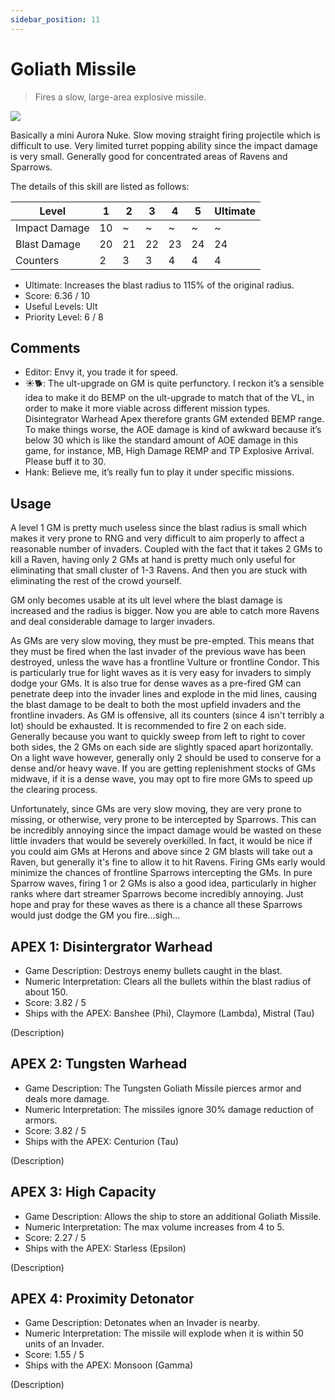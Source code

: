 ```yaml
---
sidebar_position: 11
---
```


# Goliath Missile

> Fires a slow, large-area explosive missile.

<img src="/terms/gm.png" style={{zoom:0.85}}/>

Basically a mini Aurora Nuke. Slow moving straight firing projectile which is difficult to use. Very limited turret popping ability since the impact damage is very small. Generally good for concentrated areas of Ravens and Sparrows.

The details of this skill are listed as follows:

| Level         | 1    | 2    | 3    | 4    | 5    | Ultimate |
| ------------- | ---- | ---- | ---- | ---- | ---- | -------- |
| Impact Damage | 10   | ~    | ~    | ~    | ~    | ~        |
| Blast Damage  | 20   | 21   | 22   | 23   | 24   | 24       |
| Counters      | 2    | 3    | 3    | 4    | 4    | 4        |

- Ultimate: Increases the blast radius to 115% of the original radius.
- Score: 6.36 / 10
- Useful Levels: Ult
- Priority Level: 6 / 8

## Comments

- Editor: Envy it, you trade it for speed.
- ☀🐕: The ult-upgrade on GM is quite perfunctory. I reckon it’s a sensible idea to make it do BEMP on the ult-upgrade to match that of the VL, in order to make it more viable across different mission types. Disintegrator Warhead Apex therefore grants GM extended BEMP range. To make things worse, the AOE damage is kind of awkward because it’s below 30 which is like the standard amount of AOE damage in this game, for instance, MB, High Damage REMP and TP Explosive Arrival. Please buff it to 30.
- Hank: Believe me, it’s really fun to play it under specific missions.

## Usage

A level 1 GM is pretty much useless since the blast radius is small which makes it very prone to RNG and very difficult to aim properly to affect a reasonable number of invaders. Coupled with the fact that it takes 2 GMs to kill a Raven, having only 2 GMs at hand is pretty much only useful for eliminating that small cluster of 1-3 Ravens. And then you are stuck with eliminating the rest of the crowd yourself.

GM only becomes usable at its ult level where the blast damage is increased and the radius is bigger. Now you are able to catch more Ravens and deal considerable damage to larger invaders.

As GMs are very slow moving, they must be pre-empted. This means that they must be fired when the last invader of the previous wave has been destroyed, unless the wave has a frontline Vulture or frontline Condor. This is particularly true for light waves as it is very easy for invaders to simply dodge your GMs. It is also true for dense waves as a pre-fired GM can penetrate deep into the invader lines and explode in the mid lines, causing the blast damage to be dealt to both the most upfield invaders and the frontline invaders. As GM is offensive, all its counters (since 4 isn't terribly a lot) should be exhausted. It is recommended to fire 2 on each side. Generally because you want to quickly sweep from left to right to cover both sides, the 2 GMs on each side are slightly spaced apart horizontally. On a light wave however, generally only 2 should be used to conserve for a dense and/or heavy wave. If you are getting replenishment stocks of GMs midwave, if it is a dense wave, you may opt to fire more GMs to speed up the clearing process.

Unfortunately, since GMs are very slow moving, they are very prone to missing, or otherwise, very prone to be intercepted by Sparrows. This can be incredibly annoying since the impact damage would be wasted on these little invaders that would be severely overkilled. In fact, it would be nice if you could aim GMs at Herons and above since 2 GM blasts will take out a Raven, but generally it's fine to allow it to hit Ravens. Firing GMs early would minimize the chances of frontline Sparrows intercepting the GMs. In pure Sparrow waves, firing 1 or 2 GMs is also a good idea, particularly in higher ranks where dart streamer Sparrows become incredibly annoying. Just hope and pray for these waves as there is a chance all these Sparrows would just dodge the GM you fire...sigh...

## APEX 1: Disintergrator Warhead

- Game Description: Destroys enemy bullets caught in the blast.
- Numeric Interpretation: Clears all the bullets within the blast radius of about 150.
- Score: 3.82 / 5
- Ships with the APEX: Banshee (Phi), Claymore (Lambda), Mistral (Tau)

(Description)

## APEX 2: Tungsten Warhead

- Game Description: The Tungsten Goliath Missile pierces armor and deals more damage.
- Numeric Interpretation: The missiles ignore 30% damage reduction of armors.
- Score: 3.82 / 5
- Ships with the APEX: Centurion (Tau)

(Description)

## APEX 3: High Capacity

- Game Description: Allows the ship to store an additional Goliath Missile.
- Numeric Interpretation: The max volume increases from 4 to 5.
- Score: 2.27 / 5
- Ships with the APEX: Starless (Epsilon)

(Description)

## APEX 4: Proximity Detonator

- Game Description: Detonates when an Invader is nearby.
- Numeric Interpretation: The missile will explode when it is within 50 units of an Invader.
- Score: 1.55 / 5
- Ships with the APEX: Monsoon (Gamma)

(Description)

